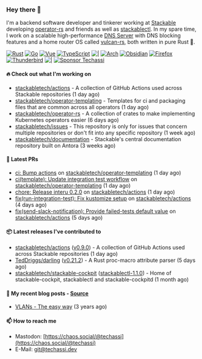 ### Hey there 👋

I'm a backend software developer and tinkerer working at [Stackable][stackable] developing
[operator-rs][op-rs] and friends as well as [stackablectl][sctl]. In my spare time, I work
on a scalable high-performance [DNS Server][portal] with DNS blocking features and a home
router OS called [vulcan-rs][vulcan], both written in pure Rust 🦀.

[sctl]: https://github.com/stackabletech/stackable-cockpit
[op-rs]: https://github.com/stackabletech/operator-rs
[stackable]: https://github.com/stackabletech
[portal]: https://github.com/portal-rs/portal
[vulcan]: https://github.com/vulcan-rs

[![Rust](https://img.shields.io/badge/-Rust-141414?style=flat&logo=rust&logoColor=%23f97f39)](https://www.rust-lang.org/)
[![Go](https://img.shields.io/badge/-Go-141414?style=flat&logo=go&logoColor=%23f97f39)](https://go.dev/)
[![Vue](https://img.shields.io/badge/-Vue-141414?style=flat&logo=vuedotjs&logoColor=%23f97f39)](https://vuejs.org/)
[![TypeScript](https://img.shields.io/badge/-TypeScript-141414?style=flat&logo=typescript&logoColor=%23f97f39)](https://www.typescriptlang.org/)
![|](https://img.shields.io/badge/-%7C-141414?style=flat&logoColor=%23f97f39)
[![Arch](https://img.shields.io/badge/-Arch-141414?style=flat&logo=archlinux&logoColor=%23f97f39)](https://archlinux.org/)
[![Obsidian](https://img.shields.io/badge/-Obsidian-141414?style=flat&logo=obsidian&logoColor=%23f97f39)](https://obsidian.md/)
[![Firefox](https://img.shields.io/badge/-Firefox-141414?style=flat&logo=firefox&logoColor=%23f97f39)](https://www.mozilla.org/en-US/firefox/new/)
[![Thunderbird](https://img.shields.io/badge/-Thunderbird-141414?style=flat&logo=thunderbird&logoColor=%23f97f39)](https://www.thunderbird.net/en-US/)
![|](https://img.shields.io/badge/-%7C-141414?style=flat&logoColor=%23f97f39)
[![Sponsor Techassi](https://img.shields.io/badge/-Sponsor-141414?style=flat&logo=github&logoColor=%23f97f39)](https://github.com/sponsors/Techassi)

#### 🔥 Check out what I'm working on


- [stackabletech/actions](https://github.com/stackabletech/actions) - A collection of GitHub Actions used across Stackable repositories (1 day ago)
- [stackabletech/operator-templating](https://github.com/stackabletech/operator-templating) - Templates for ci and packaging files that are common across all operators (1 day ago)
- [stackabletech/operator-rs](https://github.com/stackabletech/operator-rs) - A collection of crates to make implementing Kubernetes operators easier (6 days ago)
- [stackabletech/issues](https://github.com/stackabletech/issues) - This repository is only for issues that concern multiple repositories or don&#39;t fit into any specific repository (1 week ago)
- [stackabletech/documentation](https://github.com/stackabletech/documentation) - Stackable&#39;s central documentation repository built on Antora (3 weeks ago)

#### 🧪 Latest PRs


- [ci: Bump actions](https://github.com/stackabletech/operator-templating/pull/545) on [stackabletech/operator-templating](https://github.com/stackabletech/operator-templating) (1 day ago)
- [ci(template): Update integration test workflow](https://github.com/stackabletech/operator-templating/pull/544) on [stackabletech/operator-templating](https://github.com/stackabletech/operator-templating) (1 day ago)
- [chore: Release interu 0.2.0](https://github.com/stackabletech/actions/pull/62) on [stackabletech/actions](https://github.com/stackabletech/actions) (1 day ago)
- [fix(run-integration-test): Fix kustomize setup](https://github.com/stackabletech/actions/pull/61) on [stackabletech/actions](https://github.com/stackabletech/actions) (4 days ago)
- [fix(send-slack-notification): Provide failed-tests default value](https://github.com/stackabletech/actions/pull/60) on [stackabletech/actions](https://github.com/stackabletech/actions) (5 days ago)

#### 📦 Latest releases I've contributed to


- [stackabletech/actions](https://github.com/stackabletech/actions/releases/tag/v0.9.0) ([v0.9.0](https://github.com/stackabletech/actions/releases/tag/v0.9.0)) - A collection of GitHub Actions used across Stackable repositories (1 day ago)
- [TedDriggs/darling](https://github.com/TedDriggs/darling/releases/tag/v0.21.2) ([v0.21.2](https://github.com/TedDriggs/darling/releases/tag/v0.21.2)) - A Rust proc-macro attribute parser (5 days ago)
- [stackabletech/stackable-cockpit](https://github.com/stackabletech/stackable-cockpit/releases/tag/stackablectl-1.1.0) ([stackablectl-1.1.0](https://github.com/stackabletech/stackable-cockpit/releases/tag/stackablectl-1.1.0)) - Home of stackable-cockpit, stackablectl and stackable-cockpitd (1 month ago)

#### 📜 My recent blog posts - [Source](https://github.com/Techassi/page)


- [VLANs - The easy way](https://techassi.dev/posts/vlans-the-easy-way/) (3 years ago)

#### 📫 How to reach me

- Mastodon: [https://chaos.social/@techassi](https://chaos.social/@techassi)
- E-Mail: git@techassi.dev
